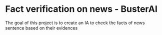 # Fact verification on news - BusterAI
The goal of this project is to create an IA to check the facts of news sentence based on their evidences
